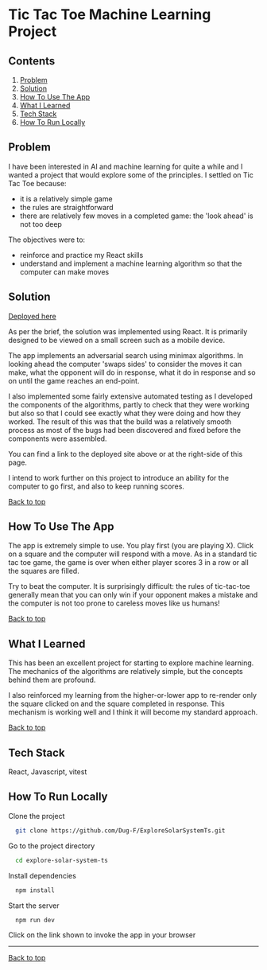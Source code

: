 # Tic Tac Toe Machine Learning Project

## Contents
1. [Problem](#problem)
2. [Solution](#solution)
3. [How To Use The App](#how-to-use-the-app)
4. [What I Learned](#what-i-learned)
5. [Tech Stack](#tech-stack)
6. [How To Run Locally](#how-to-run-locally)

## Problem

I have been interested in AI and machine learning for quite a while and I wanted a project that would explore some of the principles.  I settled on Tic Tac Toe because:
- it is a relatively simple game
- the rules are straightforward
- there are relatively few moves in a completed game: the 'look ahead' is not too deep 

The objectives were to:
- reinforce and practice my React skills
- understand and implement a machine learning algorithm so that the computer can make moves

## Solution

[Deployed here](https://tic-tac-toe-iota-sand.vercel.app/)

As per the brief, the solution was implemented using React.  It is primarily designed to be viewed on a small screen such as a mobile device.

The app implements an adversarial search using minimax algorithms. In looking ahead the computer 'swaps sides' to consider the moves it can make, what the opponent will do in response, what it do in response and so on until the game reaches an end-point.

I also implemented some fairly extensive automated testing as I developed the components of the algorithms, partly to check that they were working but also so that I could see exactly what they were doing and how they worked.  The result of this was that the build was a relatively smooth process as most of the bugs had been discovered and fixed before the components were assembled.

You can find a link to the deployed site above or at the right-side of this page.

I intend to work further on this project to introduce an ability for the computer to go first, and also to keep running scores.

[Back to top](#tic-tac-toe-machine-learning-project)

## How To Use The App

The app is extremely simple to use. You play first (you are playing X).  Click on a square and the computer will respond with a move. As in a standard tic tac toe game, the game is over when either player scores 3 in a row or all the squares are filled.

Try to beat the computer.  It is surprisingly difficult: the rules of tic-tac-toe generally mean that you can only win if your opponent makes a mistake and the computer is not too prone to careless moves like us humans!

[Back to top](#tic-tac-toe-machine-learning-project)

## What I Learned

This has been an excellent project for starting to explore machine learning.  The mechanics of the algorithms are relatively simple, but the concepts behind them are profound.

I also reinforced my learning from the higher-or-lower app to re-render only the square clicked on and the square completed in response.  This mechanism is working well and I think it will become my standard approach.

[Back to top](#tic-tac-toe-machine-learning-project)

## Tech Stack

React, Javascript, vitest

## How To Run Locally

Clone the project

```bash
  git clone https://github.com/Dug-F/ExploreSolarSystemTs.git
```

Go to the project directory

```bash
  cd explore-solar-system-ts
```

Install dependencies

```bash
  npm install
```

Start the server

```bash
  npm run dev
```

Click on the link shown to invoke the app in your browser

<hr>

[Back to top](#tic-tac-toe-machine-learning-project)
